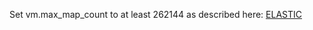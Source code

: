 Set vm.max_map_count to at least 262144 as described here:
[ELASTIC](https://www.elastic.co/guide/en/elasticsearch/reference/current/docker.html#docker-prod-prerequisites)